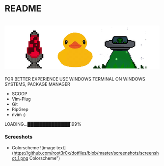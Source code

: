 # README  

![image text](https://github.com/root3r0x/dotfiles/blob/master/logo_github.png "root3r0x")
==============================================================================

FOR BETTER EXPERIENCE USE WINDOWS TERMINAL ON WINDOWS SYSTEMS, PACKAGE MANAGER 
- SCOOP
- Vim-Plug
- Git
- RipGrep
- nvim :)

LOADING...██████████████]99%

### Screeshots

- Colorscheme
   ![image text](https://github.com/root3r0x/dotfiles/blob/master/screenshots/screenshot_1.png Colorscheme")
